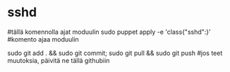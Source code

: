 # sshd
#tällä komennolla ajat moduulin
sudo puppet apply -e 'class{"sshd":}' #komento ajaa moduulin

sudo git add . && sudo git commit; sudo git pull && sudo git push #jos teet muutoksia, päivitä ne tällä githubiin
